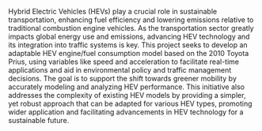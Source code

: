 Hybrid Electric Vehicles (HEVs) play a crucial role in sustainable transportation, enhancing fuel efficiency and lowering emissions relative to traditional combustion engine vehicles. As the transportation sector greatly impacts global energy use and emissions, advancing HEV technology and its integration into traffic systems is key. This project seeks to develop an adaptable HEV engine/fuel consumption model based on the 2010 Toyota Prius, using variables like speed and acceleration to facilitate real-time applications and aid in environmental policy and traffic management decisions. The goal is to support the shift towards greener mobility by accurately modeling and analyzing HEV performance. This initiative also addresses the complexity of existing HEV models by providing a simpler, yet robust approach that can be adapted for various HEV types, promoting wider application and facilitating advancements in HEV technology for a sustainable future.
